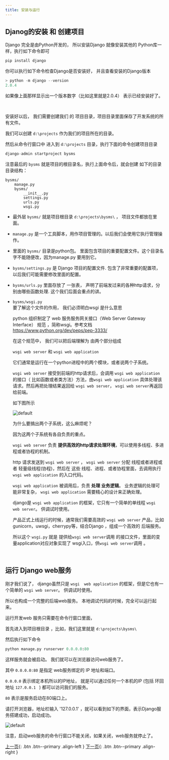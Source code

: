 ```yaml
---
title: 安装与运行
---
```



## Djanog的安装 和 创建项目

Django 完全是由Python开发的， 所以安装Django 就像安装其他的 Python库一样，执行如下命令即可

```py
pip install django
```

你可以执行如下命令检查Django是否安装好， 并且查看安装的Django版本

```py
> python -m django --version
2.0.4
```

如果像上面那样显示出一个版本数字（比如这里就是2.0.4） 表示已经安装好了。



<br>

安装好以后， 我们需要创建我们 的 项目目录，项目目录里面保存了开发系统的所有文件。

我们可以创建  ```d:\projects```  作为我们的项目所在的目录。

然后从命令行窗口中 进入到 ```d:\projects```  目录，执行下面的命令创建项目目录

```py
django-admin startproject bysms
```

注意最后的  ```bysms``` 就是项目的根目录名，执行上面命令后，就会创建
如下的目录目录结构：

```
bysms/
    manage.py
    bysms/
        __init__.py
        settings.py
        urls.py
        wsgi.py
```

- 最外层  ```bysms/```  就是项目根目录  ```d:\projects\bysms\``` ， 项目文件都放在里面。
   
-  ```manage.py```  是一个工具脚本，用作项目管理的。以后我们会使用它执行管理操作。

- 里面的  ```bysms/```  目录是python包。 里面包含项目的重要配置文件。这个目录名字不能随便改，因为manage.py 要用到它。


-  ```bysms/settings.py```  是 Django 项目的配置文件. 包含了非常重要的配置项，以后我们可能需要修改里面的配置。 

-  ```bysms/urls.py```  里面存放了 一张表， 声明了前端发过来的各种http请求，分别由哪些函数处理. 这个我们后面会重点的讲。

-  ```bysms/wsgi.py```  
    要了解这个文件的作用， 我们必须明白wsgi 是什么意思

    python 组织制定了 web 服务服务网关接口（Web Server Gateway Interface） 规范 ，简称wsgi。参考文档 https://www.python.org/dev/peps/pep-3333/

    在这个规范中， 我们可以把后端理解为 由两个部分组成  
    
     ```wsgi web server```  和  ```wsgi web application``` 

    它们通常是运行在一个python进程中的两个模块，或者说两个子系统。
    
    ```wsgi web server``` 接受到前端的http请求后，会调用 ```wsgi web application``` 的接口（ 比如函数或者类方法）方法，由```wsgi web application``` 具体处理该请求。然后再把处理结果返回给 ```wsgi web server```， ```wsgi web server```再返回给前端。

    如下图所示

    ![default](https://user-images.githubusercontent.com/36257654/38763872-474e84bc-3fd7-11e8-8e59-6968198db9b8.png)


    为什么要搞出两个子系统，这么麻烦呢？

    因为这两个子系统有各自负责的重点。

    ```wsgi web server``` 负责 **提供高效的http请求处理环境**，可以使用多线程、多进程或者协程的机制。
    
    http 请求发送到 ```wsgi web server``` ， ```wsgi web server``` 分配 线程或者进程或者 轻量级线程(协程)，然后在 这些 线程、进程、或者协程里面，去调用执行 ```wsgi web application``` 的入口代码。

    ```wsgi web application``` 被调用后，负责 **处理 业务逻辑**。 业务逻辑的处理可能非常复杂， ```wsgi web application``` 需要精心的设计来正确处理。
    
    
    django是 ```wsgi web application``` 的框架，它只有一个简单的单线程 ```wsgi web server```。 供调试时使用。
    
    
    产品正式上线运行的时候，通常我们需要高效的 ```wsgi web server``` 产品，比如 gunicorn，uwsgi，cherrypy等，结合Django ，组成一个高效的 后端服务。


    所以这个 ```wsgi.py``` 就是 提供给```wsgi web server```调用 的接口文件，里面的变量application对应对象实现了 wsgi入口，供```wsgi web server```调用 。


<br>

## 运行 Django web服务

刚才我们说了， django虽然只是 ```wsgi  web application``` 的框架，但是它也有一个简单的 ```wsgi web server```。 供调试时使用。

所以也构成一个完整的后端web服务。 本地调试代码的时候，完全可以运行起来。 

运行开发web 服务只需要在命令行窗口里面， 

首先进入到项目根目录 ，比如，我们这里就是  ```d:\projects\bysms\``` 

然后执行如下命令 

```py
python manage.py runserver 0.0.0.0:80
```


这样服务就会被启动。 我们就可以在浏览器访问web服务了。


其中  ```0.0.0.0:80```  是指定 web服务绑定的 IP 地址和端口。 

```0.0.0.0``` 表示绑定本机所以的IP地址， 就是可以通过任何一个本机的IP (包括 环回地址  ```127.0.0.1 ``` )  都可以访问我们的服务。

```80``` 表示是服务启动在80端口上。


请打开浏览器，地址栏输入 '127.0.0.1' ，就可以看到如下的界面，表示Django服务搭建成功，启动成功。

![default](https://user-images.githubusercontent.com/36257654/38764079-d19be85a-3fda-11e8-801b-902af0901dbb.png)


注意，启动web服务的命令行窗口不能关闭，如果关闭，web服务就停止了。



[上一页](/doc/tutorial/django/01/){: .btn .btn--primary .align-left }
[下一页](/doc/tutorial/django/03/){: .btn .btn--primary .align-right }